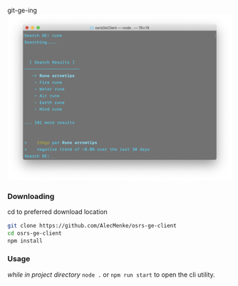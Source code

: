 
git-ge-ing
![picture](git-ge-ing.png)
### Downloading

cd to preferred download location
```sh
git clone https://github.com/AlecMenke/osrs-ge-client
cd osrs-ge-client
npm install
```

### Usage
*while in project directory*
```node .``` or ```npm run start``` to open the cli utility.
